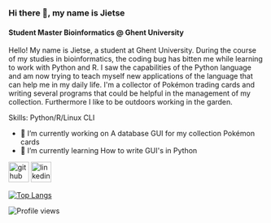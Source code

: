 ### Hi there 👋, my name is Jietse
#### Student Master Bioinformatics @ Ghent University
Hello!
My name is Jietse, a student at Ghent University. During the course of my studies in bioinformatics, the coding bug has bitten me while learning to work with Python and R. I saw the capabilities of the Python language and am now trying to teach myself new applications of the language that can help me in my daily life. I'm a collector of Pokémon trading cards and writing several programs that could be helpful in the management of my collection. Furthermore I like to be outdoors working in the garden.

Skills: Python/R/Linux CLI

- 🔭 I’m currently working on A database GUI for my collection Pokémon cards 
- 🌱 I’m currently learning How to write GUI's in Python 


[<img src='https://cdn.jsdelivr.net/npm/simple-icons@3.0.1/icons/github.svg' alt='github' height='40'>](https://github.com/JietseV)  [<img src='https://cdn.jsdelivr.net/npm/simple-icons@3.0.1/icons/linkedin.svg' alt='linkedin' height='40'>](https://www.linkedin.com/in/jietse-verweirder-60bb81165//)  

[![Top Langs](https://github-readme-stats.vercel.app/api/top-langs/?username=JietseV)](https://github.com/anuraghazra/github-readme-stats)

![Profile views](https://gpvc.arturio.dev/JietseV)  
